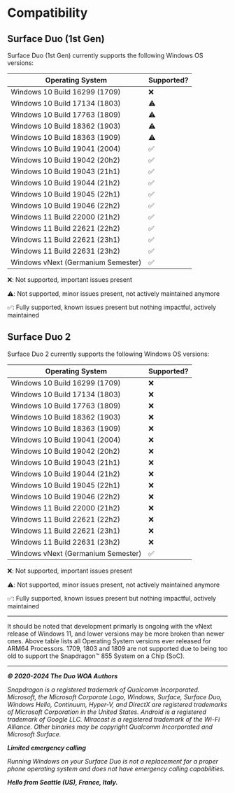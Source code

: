 # Compatibility

## Surface Duo (1st Gen)

Surface Duo (1st Gen) currently supports the following Windows OS versions:

| Operating System                                                          | Supported? |
|---------------------------------------------------------------------------|------------|
| Windows 10 Build 16299 (1709)                                             | ❌         |
| Windows 10 Build 17134 (1803)                                             | ⚠️         |
| Windows 10 Build 17763 (1809)                                             | ⚠️         |
| Windows 10 Build 18362 (1903)                                             | ⚠️         |
| Windows 10 Build 18363 (1909)                                             | ⚠️         |
| Windows 10 Build 19041 (2004)                                             | ✅         |
| Windows 10 Build 19042 (20h2)                                             | ✅         |
| Windows 10 Build 19043 (21h1)                                             | ✅         |
| Windows 10 Build 19044 (21h2)                                             | ✅         |
| Windows 10 Build 19045 (22h1)                                             | ✅         |
| Windows 10 Build 19046 (22h2)                                             | ✅         |
| Windows 11 Build 22000 (21h2)                                             | ✅         |
| Windows 11 Build 22621 (22h2)                                             | ✅         |
| Windows 11 Build 22621 (23h1)                                             | ✅         |
| Windows 11 Build 22631 (23h2)                                             | ✅         |
| Windows vNext (Germanium Semester)                                        | ✅         |

❌: Not supported, important issues present

⚠️: Not supported, minor issues present, not actively maintained anymore

✅: Fully supported, known issues present but nothing impactful, actively maintained

## Surface Duo 2

Surface Duo 2 currently supports the following Windows OS versions:

| Operating System                                                          | Supported? |
|---------------------------------------------------------------------------|------------|
| Windows 10 Build 16299 (1709)                                             | ❌         |
| Windows 10 Build 17134 (1803)                                             | ❌         |
| Windows 10 Build 17763 (1809)                                             | ❌         |
| Windows 10 Build 18362 (1903)                                             | ❌         |
| Windows 10 Build 18363 (1909)                                             | ❌         |
| Windows 10 Build 19041 (2004)                                             | ❌         |
| Windows 10 Build 19042 (20h2)                                             | ❌         |
| Windows 10 Build 19043 (21h1)                                             | ❌         |
| Windows 10 Build 19044 (21h2)                                             | ❌         |
| Windows 10 Build 19045 (22h1)                                             | ❌         |
| Windows 10 Build 19046 (22h2)                                             | ❌         |
| Windows 11 Build 22000 (21h2)                                             | ❌         |
| Windows 11 Build 22621 (22h2)                                             | ❌         |
| Windows 11 Build 22621 (23h1)                                             | ❌         |
| Windows 11 Build 22631 (23h2)                                             | ❌         |
| Windows vNext (Germanium Semester)                                        | ✅         |

❌: Not supported, important issues present

⚠️: Not supported, minor issues present, not actively maintained anymore

✅: Fully supported, known issues present but nothing impactful, actively maintained

---

It should be noted that development primarly is ongoing with the vNext release of Windows 11, and lower versions may be more broken than newer ones. Above table lists all Operating System versions ever released for ARM64 Processors. 1709, 1803 and 1809 are not supported due to being too old to support the Snapdragon™ 855 System on a Chip (SoC).

---

_**© 2020-2024 The Duo WOA Authors**_

_Snapdragon is a registered trademark of Qualcomm Incorporated. Microsoft, the Microsoft Corporate Logo, Windows, Surface, Surface Duo, Windows Hello, Continuum, Hyper-V, and DirectX are registered trademarks of Microsoft Corporation in the United States. Android is a registered trademark of Google LLC. Miracast is a registered trademark of the Wi-Fi Alliance. Other binaries may be copyright Qualcomm Incorporated and Microsoft Surface._

_**Limited emergency calling**_

_Running Windows on your Surface Duo is not a replacement for a proper phone operating system and does not have emergency calling capabilities._

_**Hello from Seattle (US), France, Italy.**_